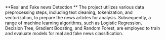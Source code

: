 **Real and Fake news Detection
**
The project utilizes various data preprocessing steps, including text cleaning, tokenization, and vectorization, to prepare the news articles for analysis. Subsequently, a range of machine learning algorithms, such as Logistic Regression, Decision Tree, Gradient Boosting, and Random Forest, are employed to train and evaluate models for real and fake news classification.
